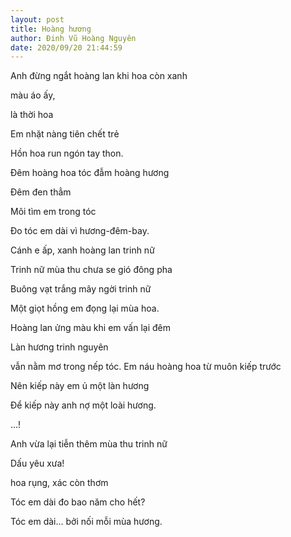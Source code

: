 ```yaml
---
layout: post
title: Hoàng hương
author: Đinh Vũ Hoàng Nguyên
date: 2020/09/20 21:44:59
---
```


Anh đừng ngắt hoàng lan khi hoa còn xanh

màu áo ấy,

là thời hoa

Em nhặt nàng tiên chết trẻ

Hồn hoa run ngón tay thon.

Đêm hoàng hoa tóc đẫm hoàng hương

Đêm đen thẳm

Môi tìm em trong tóc

Đo tóc em dài vì hương-đêm-bay.

Cánh e ấp, xanh hoàng lan trinh nữ

Trinh nữ mùa thu chưa se gió đông pha

Buông vạt trắng mây ngời trinh nữ

Một giọt hồng em đọng lại mùa hoa.

Hoàng lan ửng màu khi em vấn lại đêm

Làn hương trinh nguyên

vẫn nằm mơ trong nếp tóc. Em náu hoàng hoa từ muôn kiếp trước

Nên kiếp này em ủ một làn hương

Để kiếp này anh nợ một loài hương.

…!

Anh vừa lại tiễn thêm mùa thu trinh nữ

Dấu yêu xưa!

hoa rụng, xác còn thơm

Tóc em dài đo bao năm cho hết?

Tóc em dài… bởi nối mỗi mùa hương.
